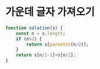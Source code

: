 # 가운데 글자 가져오기

```javascript
function solution(s) {
    const n = s.length;
    if (n%2) {
        return s[parseInt(n/2)];
    }
    return s[n/2-1]+s[n/2];
}
```

